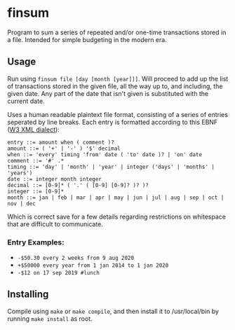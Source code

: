 # finsum
Program to sum a series of repeated and/or one-time transactions stored in a file.
Intended for simple budgeting in the modern era.

## Usage
Run using `finsum file [day [month [year]]]`.
Will proceed to add up the list of transactions stored in the given file,
all the way up to, and including, the given date. Any part of the date
that isn't given is substituted with the current date.

Uses a human readable plaintext file format, consisting of a series of
entries seperated by line breaks. Each entry is formatted according to this
EBNF ([W3 XML dialect](https://www.w3.org/TR/xml/#sec-notation)):

```EBNF
entry ::= amount when ( comment )?
amount ::= ( '+' | '-' ) '$' decimal
when ::= 'every' timing 'from' date ( 'to' date )? | 'on' date
comment ::= '#' .*
timing ::= 'day' | 'month' | 'year' | integer ('days' | 'months' | 'years')
date ::= integer month integer
decimal ::= [0-9]* ( '.' ( [0-9] [0-9]? )? )?
integer ::= [0-9]*
month ::= jan | feb | mar | apr | may | jun | jul | aug | sep | oct | nov | dec
```

Which is correct save for a few details regarding restrictions on whitespace
that are difficult to communicate.

### Entry Examples:
- `-$50.30 every 2 weeks from 9 aug 2020`
- `+$50000 every year from 1 jan 2014 to 1 jan 2020`
- `-$12 on 17 sep 2019 #lunch`

## Installing
Compile using `make` or `make compile`, and then install
it to /usr/local/bin by running `make install` as root.
